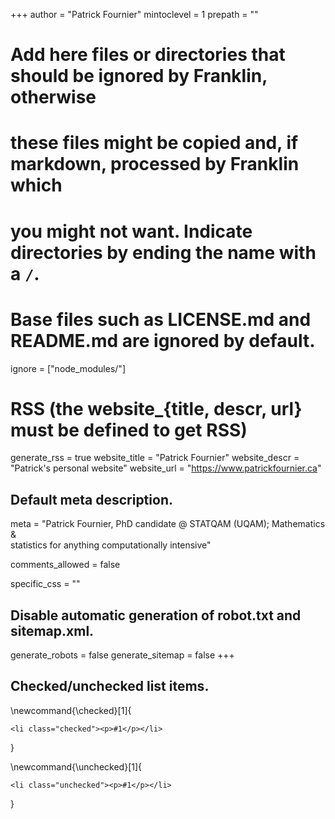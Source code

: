 <!--
Add here global page variables to use throughout your website.
-->
+++
author = "Patrick Fournier"
mintoclevel = 1
prepath = ""

# Add here files or directories that should be ignored by Franklin, otherwise
# these files might be copied and, if markdown, processed by Franklin which
# you might not want. Indicate directories by ending the name with a `/`.
# Base files such as LICENSE.md and README.md are ignored by default.
ignore = ["node_modules/"]

# RSS (the website_{title, descr, url} must be defined to get RSS)
generate_rss = true
website_title = "Patrick Fournier"
website_descr = "Patrick's personal website"
website_url   = "https://www.patrickfournier.ca"

## Default meta description.
meta = "Patrick Fournier, PhD candidate @ STATQAM (UQAM); Mathematics &amp; \
        statistics for anything computationally intensive"

comments_allowed = false

specific_css = ""

## Disable automatic generation of robot.txt and sitemap.xml.
generate_robots = false
generate_sitemap = false
+++

<!--
Add here global latex commands to use throughout your pages.
-->

## Checked/unchecked list items.
\newcommand{\checked}[1]{
~~~
<li class="checked"><p>#1</p></li>
~~~
}

\newcommand{\unchecked}[1]{
~~~
<li class="unchecked"><p>#1</p></li>
~~~
}
